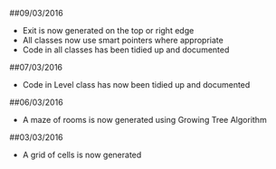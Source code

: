 ##09/03/2016
* Exit is now generated on the top or right edge
* All classes now use smart pointers where appropriate
* Code in all classes has been tidied up and documented

##07/03/2016
* Code in Level class has now been tidied up and documented

##06/03/2016
* A maze of rooms is now generated using Growing Tree Algorithm

##03/03/2016
* A grid of cells is now generated




